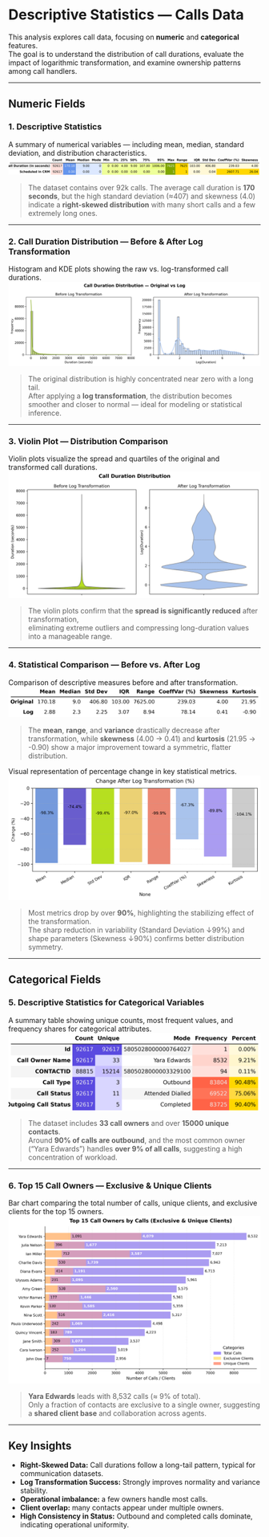 # Descriptive Statistics — Calls Data

This analysis explores call data, focusing on **numeric** and **categorical** features.  
The goal is to understand the distribution of call durations, evaluate the impact of logarithmic transformation, and examine ownership patterns among call handlers.

---

## Numeric Fields

### 1. Descriptive Statistics

A summary of numerical variables — including mean, median, standard deviation, and distribution characteristics.  
![calls_stats_num.png](figures/calls_stats_num.png)

> The dataset contains over 92k calls. The average call duration is **170 seconds**, but the high standard deviation (≈407) and skewness (4.0) indicate a **right-skewed distribution** with many short calls and a few extremely long ones.

---

### 2. Call Duration Distribution — Before & After Log Transformation

Histogram and KDE plots showing the raw vs. log-transformed call durations.  
![call_duration_orig_vs_log.png](figures/call_duration_orig_vs_log.png)

> The original distribution is highly concentrated near zero with a long tail.  
> After applying a **log transformation**, the distribution becomes smoother and closer to normal — ideal for modeling or statistical inference.

---

### 3. Violin Plot — Distribution Comparison

Violin plots visualize the spread and quartiles of the original and transformed call durations.  
![call_duration_distribution.png](figures/call_duration_distribution.png)

> The violin plots confirm that the **spread is significantly reduced** after transformation,  
> eliminating extreme outliers and compressing long-duration values into a manageable range.

---

### 4. Statistical Comparison — Before vs. After Log

Comparison of descriptive measures before and after transformation.
![calls_compare.png](figures/calls_compare.png)  

> The **mean**, **range**, and **variance** drastically decrease after transformation, while **skewness** (4.00 → 0.41) and **kurtosis** (21.95 → -0.90) show a major improvement toward a symmetric, flatter distribution.

Visual representation of percentage change in key statistical metrics.
![call_change.png](figures/call_change.png)

> Most metrics drop by over **90%**, highlighting the stabilizing effect of the transformation.  
> The sharp reduction in variability (Standard Deviation ↓99%) and shape parameters (Skewness ↓90%) confirms better distribution symmetry.

---

##  Categorical Fields

### 5. Descriptive Statistics for Categorical Variables

A summary table showing unique counts, most frequent values, and frequency shares for categorical attributes.  
![calls_stats_cat.png](figures/calls_stats_cat.png)

> The dataset includes **33 call owners** and over **15000 unique contacts**.  
> Around **90% of calls are outbound**, and the most common owner (“Yara Edwards”) handles **over 9% of all calls**, suggesting a high concentration of workload.

---

### 6. Top 15 Call Owners — Exclusive & Unique Clients

Bar chart comparing the total number of calls, unique clients, and exclusive clients for the top 15 owners.  
![call_owners.png](figures/call_owners.png)

> **Yara Edwards** leads with 8,532 calls (≈ 9% of total).  
> Only a fraction of contacts are exclusive to a single owner, suggesting a **shared client base** and collaboration across agents.

---

## Key Insights

- **Right-Skewed Data:** Call durations follow a long-tail pattern, typical for communication datasets.
- **Log Transformation Success:** Strongly improves normality and variance stability.
- **Operational imbalance:** a few owners handle most calls.  
- **Client overlap:** many contacts appear under multiple owners. 
- **High Consistency in Status:** Outbound and completed calls dominate, indicating operational uniformity.
